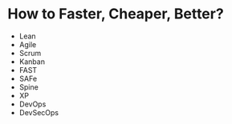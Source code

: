 # How to Faster, Cheaper, Better?

* Lean
* Agile
* Scrum
* Kanban
* FAST
* SAFe
* Spine
* XP
* DevOps
* DevSecOps




